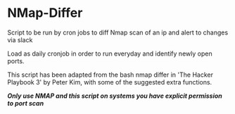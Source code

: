 # NMap-Differ
Script to be run by cron jobs to diff Nmap scan of an ip and alert to changes via slack

Load as daily cronjob in order to run everyday and identify newly open ports.

This script has been adapted from the bash nmap differ in 'The Hacker Playbook 3' by Peter Kim, with some of the suggested extra functions.

***Only use NMAP and this script on systems you have explicit permission to port scan***
